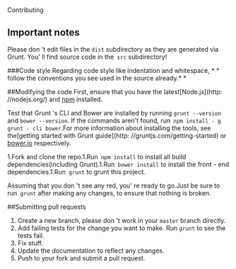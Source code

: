 #
Contributing

## Important notes
Please don 't edit files in the `dist` subdirectory as they are generated via Grunt. You'
ll find source code in the` src` subdirectory!

###Code style
Regarding code style like indentation and whitespace, * * follow the conventions you see used in the source already.* *

##Modifying the code First, ensure that you have the latest[Node.js](http: //nodejs.org/) and [npm](http://npmjs.org/) installed.

Test that Grunt 's CLI and Bower are installed by running `grunt --version` and `bower --version`.  If the commands aren't found, run` npm install - g grunt - cli bower`.For more information about installing the tools, see the[getting started with Grunt guide](http: //gruntjs.com/getting-started) or [bower.io](http://bower.io/) respectively.

1.Fork and clone the repo.1.Run` npm install` to install all build dependencies(including Grunt).1.Run` bower install` to install the front - end dependencies.1.Run` grunt` to grunt this project.

Assuming that you don 't see any red, you'
re ready to go.Just be sure to run` grunt` after making any changes, to ensure that nothing is broken.

##Submitting pull requests

1. Create a new branch, please don 't work in your `master` branch directly.
1. Add failing tests for the change you want to make. Run `grunt` to see the tests fail.
1. Fix stuff.
1. Update the documentation to reflect any changes.
1. Push to your fork and submit a pull request.